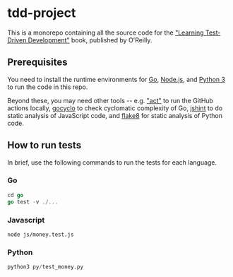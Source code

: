 # tdd-project

This is a monorepo containing all the source code for the ["Learning Test-Driven Development"](https://learning.oreilly.com/library/view/learning-test-driven-development/9781098106461/) book, published by O'Reilly.

## Prerequisites

You need to install the runtime environments for [Go](https://golang.org/), [Node.js](https://nodejs.org/en/), and [Python 3](https://www.python.org/) to run the code in this repo.

Beyond these, you may need other tools -- e.g. ["act"](https://github.com/nektos/act) to run the GitHub actions locally, [gocyclo](https://github.com/fzipp/gocyclo) to check cyclomatic complexity of Go, [jshint](https://jshint.com/) to do static analysis of JavaScript code, and [flake8](https://flake8.pycqa.org/) for static analysis of Python code.

## How to run tests

In brief, use the following commands to run the tests for each language.

### Go

```go
cd go
go test -v ./...
```

### Javascript

```node
node js/money.test.js
```

### Python

```python
python3 py/test_money.py
```
